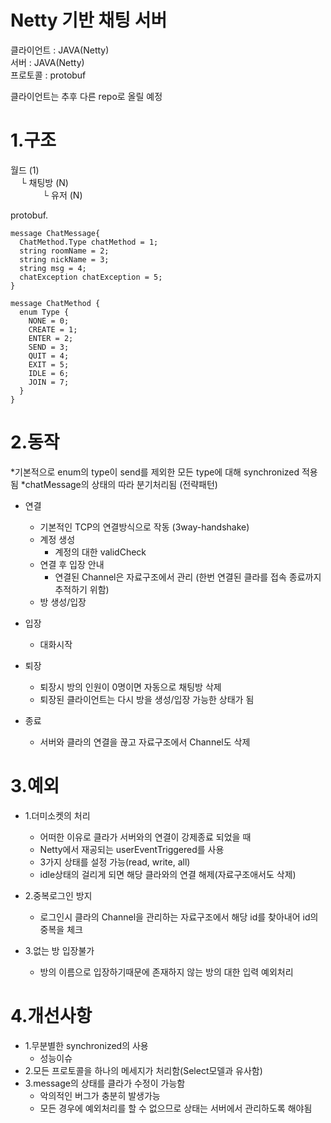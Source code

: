# Netty 기반 채팅 서버


클라이언트			 : JAVA(Netty)  
서버          : JAVA(Netty)  
프로토콜       : protobuf  

클라이언트는 추후 다른 repo로 올릴 예정

# 1.구조

월드 (1)  
&nbsp;&nbsp;&nbsp; └ 채팅방 (N)  
&nbsp;&nbsp;&nbsp;&nbsp;&nbsp;&nbsp;&nbsp;&nbsp;&nbsp;&nbsp;&nbsp;&nbsp; └ 유저 (N)  
			
protobuf. 
```
message ChatMessage{
  ChatMethod.Type chatMethod = 1;
  string roomName = 2;
  string nickName = 3;
  string msg = 4;
  chatException chatException = 5;
}
```
```
message ChatMethod {
  enum Type {
    NONE = 0;
    CREATE = 1;
    ENTER = 2;
    SEND = 3;
    QUIT = 4;
    EXIT = 5;
    IDLE = 6;
    JOIN = 7;
  }
}
```

			
# 2.동작  

*기본적으로 enum의 type이 send를 제외한 모든 type에 대해 synchronized 적용됨
*chatMessage의 상태의 따라 분기처리됨 (전략패턴)

- 연결  
	- 기본적인 TCP의 연결방식으로 작동 (3way-handshake)
	- 계정 생성
		- 계정의 대한 validCheck
	- 연결 후 입장 안내
		- 연결된 Channel은 자료구조에서 관리 (한번 연결된 클라를 접속 종료까지 추적하기 위함)
	- 방 생성/입장

- 입장
	- 대화시작

- 퇴장
	- 퇴장시 방의 인원이 0명이면 자동으로 채팅방 삭제
	- 퇴장된 클라이언트는 다시 방을 생성/입장 가능한 상태가 됨

- 종료
	- 서버와 클라의 연결을 끊고 자료구조에서 Channel도 삭제 

# 3.예외

- 1.더미소켓의 처리
	- 어떠한 이유로 클라가 서버와의 연결이 강제종료 되었을 때 
	- Netty에서 재공되는 userEventTriggered를 사용
	- 3가지 상태를 설정 가능(read, write, all)
	- idle상태의 걸리게 되면 해당 클라와의 연결 해제(자료구조애서도 삭제)

- 2.중복로그인 방지
	- 로그인시 클라의 Channel을 관리하는 자료구조에서 해당 id를 찾아내어 id의 중복을 체크

- 3.없는 방 입장불가
	- 방의 이름으로 입장하기때문에 존재하지 않는 방의 대한 입력 예외처리 

# 4.개선사항

- 1.무분별한 synchronized의 사용 
	- 성능이슈 
- 2.모든 프로토콜을 하나의 메세지가 처리함(Select모델과 유사함) 
- 3.message의 상태를 클라가 수정이 가능함
	- 악의적인 버그가 충분히 발생가능
	- 모든 경우에 예외처리를 할 수 없으므로 상태는 서버에서 관리하도록 해야됨	 


